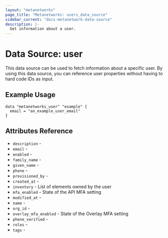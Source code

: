 ```yaml
---
layout: "metanetworks"
page_title: "Metanetworks: users_data_source"
sidebar_current: "docs-metanetwork-data-source"
description: |-
  Get information about a user.
---
```


# Data Source: user

This data source can be used to fetch information about a specific user. By using this data source, you can reference user properties without having to hard code IDs as input.

## Example Usage

```hcl
data "metanetworks_user" "example" {
  email = "an_example_user_email"
}
```

## Attributes Reference

* `description` - 
* `email` - 
* `enabled` - 
* `family_name` - 
* `given_name` - 
* `phone` - 
* `provisioned_by` - 
* `created_at` - 
* `inventory` - List of elements owned by the user
* `mfa_enabled` - State of the API MFA setting
* `modified_at` - 
* `name` - 
* `org_id` - 
* `overlay_mfa_enabled` - State of the Overlay MFA setting
* `phone_verified` - 
* `roles` - 
* `tags` - 